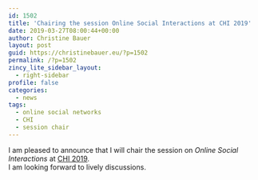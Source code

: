 ```yaml
---
id: 1502
title: 'Chairing the session Online Social Interactions at CHI 2019'
date: 2019-03-27T08:00:44+00:00
author: Christine Bauer
layout: post
guid: https://christinebauer.eu/?p=1502
permalink: /?p=1502
zincy_lite_sidebar_layout:
  - right-sidebar
profile: false
categories:
  - news
tags:
  - online social networks
  - CHI
  - session chair
---
```

I am pleased to announce that I will chair the session on _Online Social Interactions_ at [CHI 2019](https://chi2019.acm.org).  
I am looking forward to lively discussions.